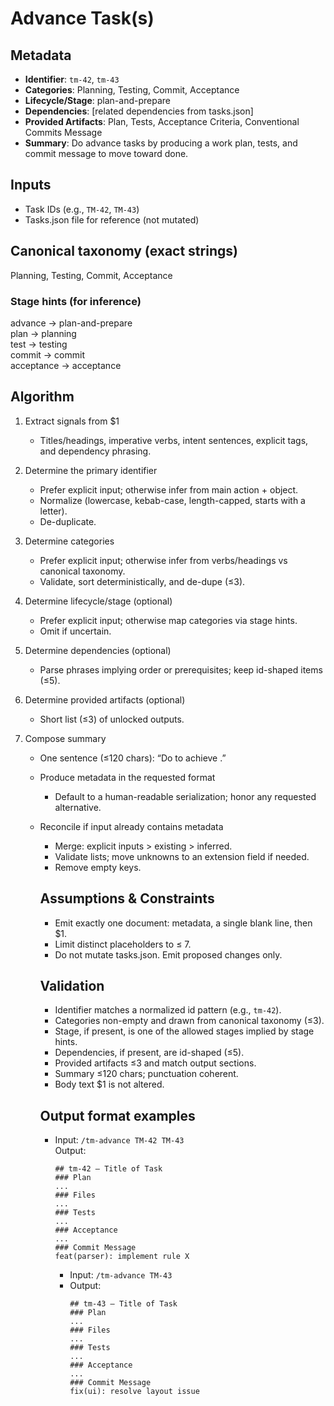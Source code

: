# Advance Task(s)

## Metadata

- **Identifier**: `tm-42`, `tm-43`
- **Categories**: Planning, Testing, Commit, Acceptance
- **Lifecycle/Stage**: plan-and-prepare
- **Dependencies**: [related dependencies from tasks.json]
- **Provided Artifacts**: Plan, Tests, Acceptance Criteria, Conventional Commits Message
- **Summary**: Do advance tasks by producing a work plan, tests, and commit message to move toward done.

## Inputs

- Task IDs (e.g., `TM-42`, `TM-43`)
- Tasks.json file for reference (not mutated)

## Canonical taxonomy (exact strings)

Planning, Testing, Commit, Acceptance

### Stage hints (for inference)

advance → plan-and-prepare  
plan → planning  
test → testing  
commit → commit  
acceptance → acceptance  

## Algorithm

1. Extract signals from $1  
   * Titles/headings, imperative verbs, intent sentences, explicit tags, and dependency phrasing.

2. Determine the primary identifier  
   * Prefer explicit input; otherwise infer from main action + object.  
   * Normalize (lowercase, kebab-case, length-capped, starts with a letter).  
   * De-duplicate.

3. Determine categories  
   * Prefer explicit input; otherwise infer from verbs/headings vs canonical taxonomy.  
   * Validate, sort deterministically, and de-dupe (≤3).

4. Determine lifecycle/stage (optional)  
   * Prefer explicit input; otherwise map categories via stage hints.  
   * Omit if uncertain.

5. Determine dependencies (optional)  
   * Parse phrases implying order or prerequisites; keep id-shaped items (≤5).

6. Determine provided artifacts (optional)  
   * Short list (≤3) of unlocked outputs.

7. Compose summary  
   * One sentence (≤120 chars): “Do <verb> <object> to achieve <outcome>.”

8. Produce metadata in the requested format  
   * Default to a human-readable serialization; honor any requested alternative.

9. Reconcile if input already contains metadata  
   * Merge: explicit inputs > existing > inferred.  
   * Validate lists; move unknowns to an extension field if needed.  
   * Remove empty keys.

## Assumptions & Constraints

- Emit exactly one document: metadata, a single blank line, then $1.
- Limit distinct placeholders to ≤ 7.
- Do not mutate tasks.json. Emit proposed changes only.

## Validation

- Identifier matches a normalized id pattern (e.g., `tm-42`).
- Categories non-empty and drawn from canonical taxonomy (≤3).
- Stage, if present, is one of the allowed stages implied by stage hints.
- Dependencies, if present, are id-shaped (≤5).
- Provided artifacts ≤3 and match output sections.
- Summary ≤120 chars; punctuation coherent.
- Body text $1 is not altered.

## Output format examples

- Input: `/tm-advance TM-42 TM-43`  
  Output:
  ```
  ## tm-42 — Title of Task
  ### Plan
  ...
  ### Files
  ...
  ### Tests
  ...
  ### Acceptance
  ...
  ### Commit Message
  feat(parser): implement rule X
  ```

  - Input: `/tm-advance TM-43`
  - Output:
    ```
    ## tm-43 — Title of Task
    ### Plan
    ...
    ### Files
    ...
    ### Tests
    ...
    ### Acceptance
    ...
    ### Commit Message
    fix(ui): resolve layout issue
    ```

